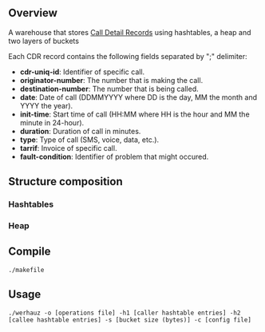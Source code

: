 ## Overview

A warehouse that stores [Call Detail Records](https://en.wikipedia.org/wiki/Call_detail_record) using hashtables, a heap and two layers of buckets
<br />

Each CDR record contains the following fields separated by ";" delimiter:
- **cdr-uniq-id**: Identifier of specific call.
- **originator-number**: The number that is making the call.
- **destination-number**: The number that is being called.
- **date**: Date of call (DDMMYYYY where DD is the day, MM the month and YYYY the year).
- **init-time**: Start time of call (HH:MM where HH is the hour and MM the minute in 24-hour).
- **duration**: Duration of call in minutes.
- **type**: Type of call (SMS, voice, data, etc.).
- **tarrif**: Invoice of specific call.
- **fault-condition**: Identifier of problem that might occured.



## Structure composition

### Hashtables


### Heap




## Compile

`./makefile`

## Usage

`./werhauz -o [operations file] -h1 [caller hashtable entries] -h2 [callee hashtable entries] -s [bucket size (bytes)] -c [config file]`
